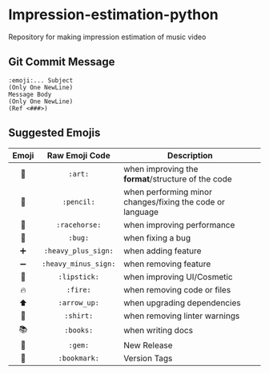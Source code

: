 # Impression-estimation-python
Repository for making impression estimation of music video

## Git Commit Message
```
:emoji:... Subject
(Only One NewLine)
Message Body
(Only One NewLine)
(Ref <###>)
```

## Suggested Emojis

| Emoji | Raw Emoji Code | Description |
|:---:|:---:|---|
| :art: | `:art:` | when improving the **format**/structure of the code |
| :pencil: | `:pencil:` | when performing minor changes/fixing the code or language |
| :racehorse: | `:racehorse:` | when improving performance |
| :bug: | `:bug:` | when fixing a bug |
| :heavy_plus_sign: | `:heavy_plus_sign:` | when adding feature |
| :heavy_minus_sign: | `:heavy_minus_sign:` | when removing feature |
| :lipstick: | `:lipstick:` | when improving UI/Cosmetic |
| :fire: | `:fire:` | when removing code or files |
| :arrow_up: | `:arrow_up:` |  when upgrading dependencies |
| :shirt: | `:shirt:` | when removing linter warnings |
| :books: | `:books:` | when writing docs |
| :gem: | `:gem:` | New Release |
| :bookmark: | `:bookmark:` | Version Tags |

